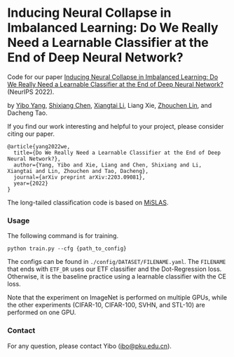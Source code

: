# Inducing Neural Collapse in Imbalanced Learning: Do We Really Need a Learnable Classifier at the End of Deep Neural Network?
Code for our paper [Inducing Neural Collapse in Imbalanced Learning: Do We Really Need a Learnable Classifier at the End of Deep Neural Network?](https://arxiv.org/pdf/2203.09081) (NeurIPS 2022).

by [Yibo Yang](https://iboing.github.io/), [Shixiang Chen](https://sites.google.com/view/shixiangchen), [Xiangtai Li](https://lxtgh.github.io/), Liang Xie, [Zhouchen Lin](https://zhouchenlin.github.io/), and Dacheng Tao.

If you find our work interesting and helpful to your project, please consider citing our paper.
```
@article{yang2022we,
  title={Do We Really Need a Learnable Classifier at the End of Deep Neural Network?},
  author={Yang, Yibo and Xie, Liang and Chen, Shixiang and Li, Xiangtai and Lin, Zhouchen and Tao, Dacheng},
  journal={arXiv preprint arXiv:2203.09081},
  year={2022}
}
```

The long-tailed classification code is based on [MiSLAS](https://github.com/dvlab-research/MiSLAS).


### Usage

The following command is for training.

``
python train.py --cfg {path_to_config}
``

The configs can be found in  `./config/DATASET/FILENAME.yaml`. The `FILENAME` that ends with `ETF_DR` uses our ETF classifier and the Dot-Regression loss. Otherwise, it is the baseline practice using a learnable classifier with the CE loss.

Note that the experiment on ImageNet is performed on multiple GPUs, while the other experiments (CIFAR-10, CIFAR-100, SVHN, and STL-10) are performed on one GPU.


### Contact

For any question, please contact Yibo ([ibo@pku.edu.cn](mailto:ibo@pku.edu.cn)).
